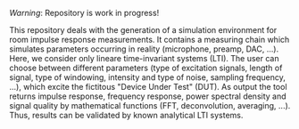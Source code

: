 *Warning*: Repository is work in progress! 

This repository deals with the generation of a simulation environment for room impulse response measurements. 
It contains a measuring chain which simulates parameters occurring in reality (microphone, preamp, DAC, ...).
Here, we consider only lineare time-invariant systems (LTI). The user can choose between different parameters (type
of excitation signals, length of signal, type of windowing, intensity and type of noise, sampling frequency, ...), which excite the fictitous "Device Under Test" (DUT). As output the tool returns impulse response, frequency response, power spectral density and signal quality by mathematical functions (FFT, deconvolution, averaging, ...). Thus, results can
be validated by known analytical LTI systems. 
